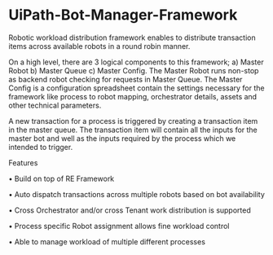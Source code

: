 # UiPath-Bot-Manager-Framework

Robotic workload distribution framework enables to distribute transaction items across available robots in a round robin manner. 

On a high level, there are 3 logical components to this framework; a) Master Robot b) Master Queue c) Master Config. The Master Robot runs non-stop as backend robot checking for requests in Master Queue. The Master Config is a configuration spreadsheet contain the settings necessary for the framework like process to robot mapping, orchestrator details, assets and other technical parameters. 

A new transaction for a process is triggered by creating a transaction item in the master queue. The transaction item will contain all the inputs for the master bot and well as the inputs required by the process which we intended to trigger.

Features

•	Build on top of RE Framework

•	Auto dispatch transactions across multiple robots based on bot availability

•	Cross Orchestrator and/or cross Tenant work distribution is supported
 
•	Process specific Robot assignment allows fine workload control
 
•	Able to manage workload of multiple different processes
 
